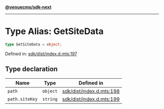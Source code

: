 [**@venuecms/sdk-next**](../Index.md)

***

# Type Alias: GetSiteData

```ts
type GetSiteData = object;
```

Defined in: [sdk/dist/index.d.mts:197](https://github.com/venuecms/sdk/blob/6283acc845335a99eac7e210bd07dad1da30061f/packages/sdk/dist/index.d.mts#L197)

## Type declaration

| Name | Type | Defined in |
| ------ | ------ | ------ |
| <a id="path"></a> `path` | `object` | [sdk/dist/index.d.mts:198](https://github.com/venuecms/sdk/blob/6283acc845335a99eac7e210bd07dad1da30061f/packages/sdk/dist/index.d.mts#L198) |
| `path.siteKey` | `string` | [sdk/dist/index.d.mts:199](https://github.com/venuecms/sdk/blob/6283acc845335a99eac7e210bd07dad1da30061f/packages/sdk/dist/index.d.mts#L199) |
